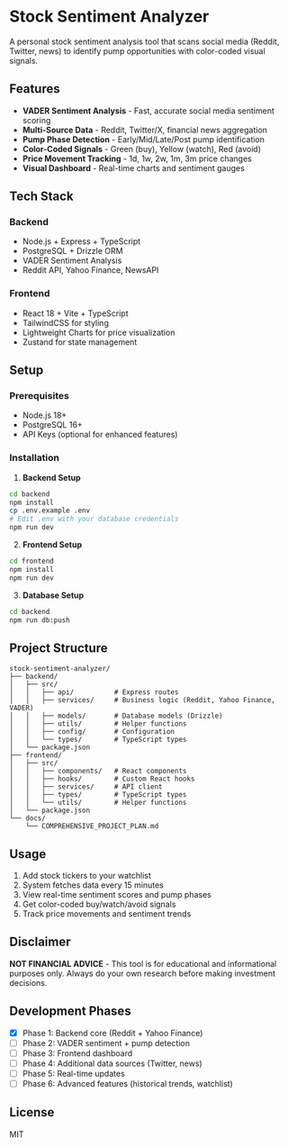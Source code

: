# Stock Sentiment Analyzer

A personal stock sentiment analysis tool that scans social media (Reddit, Twitter, news) to identify pump opportunities with color-coded visual signals.

## Features

- **VADER Sentiment Analysis** - Fast, accurate social media sentiment scoring
- **Multi-Source Data** - Reddit, Twitter/X, financial news aggregation
- **Pump Phase Detection** - Early/Mid/Late/Post pump identification
- **Color-Coded Signals** - Green (buy), Yellow (watch), Red (avoid)
- **Price Movement Tracking** - 1d, 1w, 2w, 1m, 3m price changes
- **Visual Dashboard** - Real-time charts and sentiment gauges

## Tech Stack

### Backend
- Node.js + Express + TypeScript
- PostgreSQL + Drizzle ORM
- VADER Sentiment Analysis
- Reddit API, Yahoo Finance, NewsAPI

### Frontend
- React 18 + Vite + TypeScript
- TailwindCSS for styling
- Lightweight Charts for price visualization
- Zustand for state management

## Setup

### Prerequisites
- Node.js 18+
- PostgreSQL 16+
- API Keys (optional for enhanced features)

### Installation

1. **Backend Setup**
```bash
cd backend
npm install
cp .env.example .env
# Edit .env with your database credentials
npm run dev
```

2. **Frontend Setup**
```bash
cd frontend
npm install
npm run dev
```

3. **Database Setup**
```bash
cd backend
npm run db:push
```

## Project Structure

```
stock-sentiment-analyzer/
├── backend/
│   ├── src/
│   │   ├── api/          # Express routes
│   │   ├── services/     # Business logic (Reddit, Yahoo Finance, VADER)
│   │   ├── models/       # Database models (Drizzle)
│   │   ├── utils/        # Helper functions
│   │   ├── config/       # Configuration
│   │   └── types/        # TypeScript types
│   └── package.json
├── frontend/
│   ├── src/
│   │   ├── components/   # React components
│   │   ├── hooks/        # Custom React hooks
│   │   ├── services/     # API client
│   │   ├── types/        # TypeScript types
│   │   └── utils/        # Helper functions
│   └── package.json
└── docs/
    └── COMPREHENSIVE_PROJECT_PLAN.md
```

## Usage

1. Add stock tickers to your watchlist
2. System fetches data every 15 minutes
3. View real-time sentiment scores and pump phases
4. Get color-coded buy/watch/avoid signals
5. Track price movements and sentiment trends

## Disclaimer

**NOT FINANCIAL ADVICE** - This tool is for educational and informational purposes only. Always do your own research before making investment decisions.

## Development Phases

- [x] Phase 1: Backend core (Reddit + Yahoo Finance)
- [ ] Phase 2: VADER sentiment + pump detection
- [ ] Phase 3: Frontend dashboard
- [ ] Phase 4: Additional data sources (Twitter, news)
- [ ] Phase 5: Real-time updates
- [ ] Phase 6: Advanced features (historical trends, watchlist)

## License

MIT
